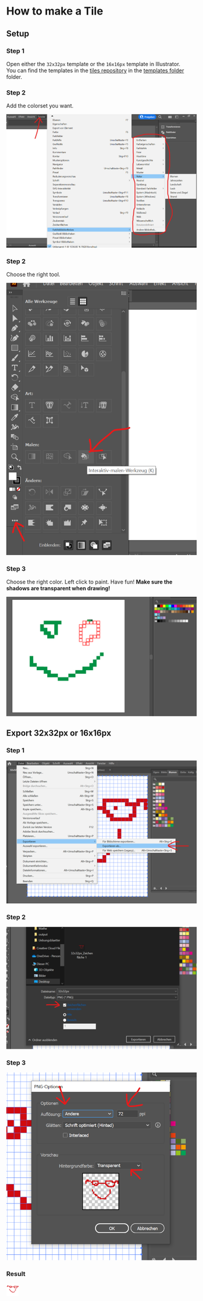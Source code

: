 # How to make a Tile

## Setup

### Step 1

Open either the `32x32px` template or the `16x16px` template in Illustrator.  
You can find the templates in the [tiles repository](https://github.com/Gamify-IT/tiles) in the [templates folder](https://github.com/Gamify-IT/tiles/tree/main/templates) folder.

### Step 2

Add the colorset you want.

![](images/setup1.png)


### Step 2

Choose the right tool.

![](images/setup2.png)


### Step 3

Choose the right color. Left click to paint. Have fun!
**Make sure the shadows are transparent when drawing!**

![](images/setup3.png)



## Export 32x32px or 16x16px

### Step 1

![](images/export1.png)

### Step 2

![](images/export2.png)

### Step 3

![](images/export3.png)

### Result

![](images/example-drawing.png)


